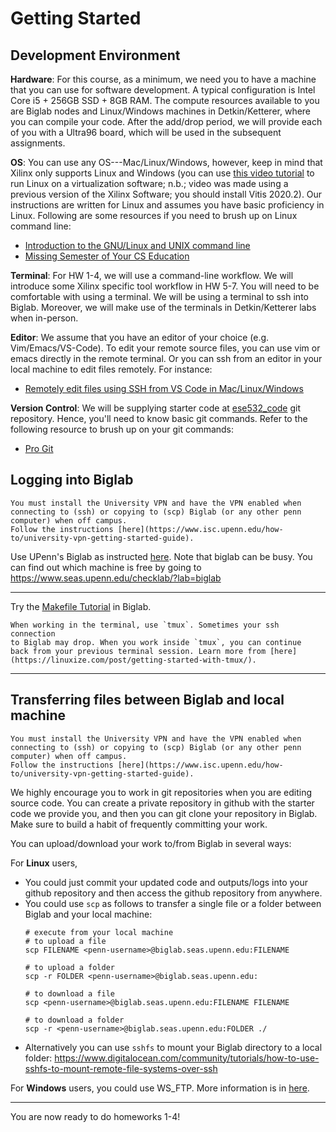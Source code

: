 # Getting Started

## Development Environment
**Hardware**: For this course, as a minimum, we need you to have a machine
that you can use for software development. A typical configuration
is Intel Core i5 + 256GB SSD + 8GB RAM. The compute resources available to you are Biglab nodes and Linux/Windows machines in Detkin/Ketterer, where
you can compile your code. After the add/drop period, we will provide
each of you with a Ultra96 board, which will be used in the subsequent assignments.

**OS**: You can use any OS---Mac/Linux/Windows, however, keep in mind that
Xilinx only supports Linux and Windows (you can use
[this video tutorial](https://www.youtube.com/watch?v=HaOWfmCAyCE) to run
Linux on a virtualization software; n.b.; video was made using a previous
version of the Xilinx Software; you should install Vitis 2020.2).
Our instructions are written for Linux and assumes you have basic proficiency in
Linux. Following are some resources if you need to brush up on Linux command line:
- [Introduction to the GNU/Linux and UNIX command line](https://bootlin.com/blog/command-line/)
- [Missing Semester of Your CS Education](https://missing.csail.mit.edu/)

**Terminal**: For HW 1-4, we will use a command-line workflow. We will introduce some Xilinx
specific tool workflow in HW 5-7. You will need to be comfortable with using
a terminal. We will be using a terminal to ssh into Biglab. Moreover, we will make use
of the terminals in Detkin/Ketterer labs
when in-person.

**Editor**: We assume that you have an editor of your choice (e.g. Vim/Emacs/VS-Code). To edit your remote source files, you can use vim or emacs directly in the remote terminal.
Or you can ssh from an editor in your local machine to edit files remotely.
For instance:
- [Remotely edit files using SSH from VS Code in Mac/Linux/Windows](https://medium.com/@christyjacob4/using-vscode-remotely-on-an-ec2-instance-7822c4032cff) 

**Version Control**: We will be supplying starter code at [ese532_code](https://github.com/icgrp/ese532_code) git repository. Hence, you'll need
to know basic git commands. Refer to the following resource to brush up on
your git commands:
- [Pro Git](https://git-scm.com/book/en/v2)

## Logging into Biglab
```{attention}
You must install the University VPN and have the VPN enabled when connecting to (ssh) or copying to (scp) Biglab (or any other penn computer) when off campus.
Follow the instructions [here](https://www.isc.upenn.edu/how-to/university-vpn-getting-started-guide).
```
Use UPenn's Biglab as instructed [here](https://cets.seas.upenn.edu/answers/biglab.html). Note that biglab can
be busy. You can find out which machine is free by going to <https://www.seas.upenn.edu/checklab/?lab=biglab>

---
Try the [Makefile Tutorial](makefile_tutorial) in Biglab.
```{tip}
When working in the terminal, use `tmux`. Sometimes your ssh connection
to Biglab may drop. When you work inside `tmux`, you can continue
back from your previous terminal session. Learn more from [here](https://linuxize.com/post/getting-started-with-tmux/).
```

---
## Transferring files between Biglab and local machine
```{attention}
You must install the University VPN and have the VPN enabled when connecting to (ssh) or copying to (scp) Biglab (or any other penn computer) when off campus.
Follow the instructions [here](https://www.isc.upenn.edu/how-to/university-vpn-getting-started-guide).
```
We highly encourage you to work in git repositories when you are editing
source code. You can create a private repository in github with
the starter code we provide you, and then you can git clone your repository
in Biglab. Make sure to build a habit of frequently committing
your work.

You can upload/download your work to/from Biglab in several ways:

For **Linux** users,

- You could just commit your updated code and outputs/logs into your
github repository and then access the github repository from anywhere.
- You could use `scp` as follows to transfer a single file or a folder
  between Biglab and your local machine:
    ```
    # execute from your local machine
    # to upload a file
    scp FILENAME <penn-username>@biglab.seas.upenn.edu:FILENAME
    
    # to upload a folder
    scp -r FOLDER <penn-username>@biglab.seas.upenn.edu:
    
    # to download a file
    scp <penn-username>@biglab.seas.upenn.edu:FILENAME FILENAME
    
    # to download a folder
    scp -r <penn-username>@biglab.seas.upenn.edu:FOLDER ./
    ```
- Alternatively you can use `sshfs` to mount your Biglab directory to a local folder: <https://www.digitalocean.com/community/tutorials/how-to-use-sshfs-to-mount-remote-file-systems-over-ssh>

For **Windows** users, you could use WS_FTP. More information is in [here](https://cets.seas.upenn.edu/answers/filetransfer.html).

---
You are now ready to do homeworks 1-4!
